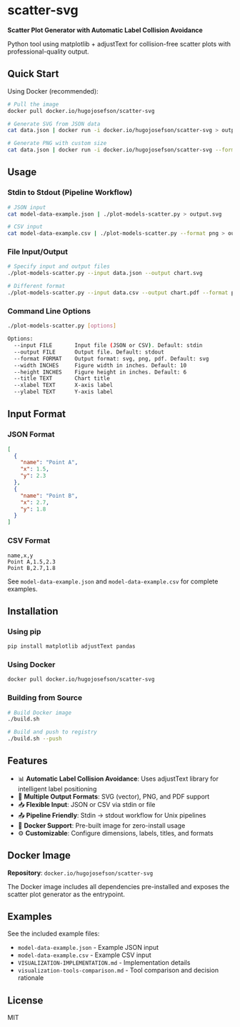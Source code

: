 # scatter-svg

**Scatter Plot Generator with Automatic Label Collision Avoidance**

Python tool using matplotlib + adjustText for collision-free scatter plots with
professional-quality output.

## Quick Start

Using Docker (recommended):

```bash
# Pull the image
docker pull docker.io/hugojosefson/scatter-svg

# Generate SVG from JSON data
cat data.json | docker run -i docker.io/hugojosefson/scatter-svg > output.svg

# Generate PNG with custom size
cat data.json | docker run -i docker.io/hugojosefson/scatter-svg --format png --width 12 --height 8 > output.png
```

## Usage

### Stdin to Stdout (Pipeline Workflow)

```bash
# JSON input
cat model-data-example.json | ./plot-models-scatter.py > output.svg

# CSV input
cat model-data-example.csv | ./plot-models-scatter.py --format png > output.png
```

### File Input/Output

```bash
# Specify input and output files
./plot-models-scatter.py --input data.json --output chart.svg

# Different format
./plot-models-scatter.py --input data.csv --output chart.pdf --format pdf
```

### Command Line Options

```bash
./plot-models-scatter.py [options]

Options:
  --input FILE       Input file (JSON or CSV). Default: stdin
  --output FILE      Output file. Default: stdout
  --format FORMAT    Output format: svg, png, pdf. Default: svg
  --width INCHES     Figure width in inches. Default: 10
  --height INCHES    Figure height in inches. Default: 6
  --title TEXT       Chart title
  --xlabel TEXT      X-axis label
  --ylabel TEXT      Y-axis label
```

## Input Format

### JSON Format

```json
[
  {
    "name": "Point A",
    "x": 1.5,
    "y": 2.3
  },
  {
    "name": "Point B",
    "x": 2.7,
    "y": 1.8
  }
]
```

### CSV Format

```csv
name,x,y
Point A,1.5,2.3
Point B,2.7,1.8
```

See `model-data-example.json` and `model-data-example.csv` for complete
examples.

## Installation

### Using pip

```bash
pip install matplotlib adjustText pandas
```

### Using Docker

```bash
docker pull docker.io/hugojosefson/scatter-svg
```

### Building from Source

```bash
# Build Docker image
./build.sh

# Build and push to registry
./build.sh --push
```

## Features

- 📊 **Automatic Label Collision Avoidance**: Uses adjustText library for
  intelligent label positioning
- 🎨 **Multiple Output Formats**: SVG (vector), PNG, and PDF support
- 📥 **Flexible Input**: JSON or CSV via stdin or file
- 📤 **Pipeline Friendly**: Stdin → stdout workflow for Unix pipelines
- 🐳 **Docker Support**: Pre-built image for zero-install usage
- ⚙️ **Customizable**: Configure dimensions, labels, titles, and formats

## Docker Image

**Repository**: `docker.io/hugojosefson/scatter-svg`

The Docker image includes all dependencies pre-installed and exposes the scatter
plot generator as the entrypoint.

## Examples

See the included example files:

- `model-data-example.json` - Example JSON input
- `model-data-example.csv` - Example CSV input
- `VISUALIZATION-IMPLEMENTATION.md` - Implementation details
- `visualization-tools-comparison.md` - Tool comparison and decision rationale

## License

MIT
